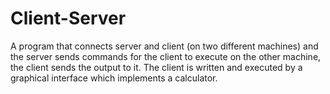 # Client-Server
A program that connects server and client (on two different machines) and the server sends commands for the client to execute on the other machine, the client sends the output to it. The client is written and executed by a graphical interface which implements a calculator.
